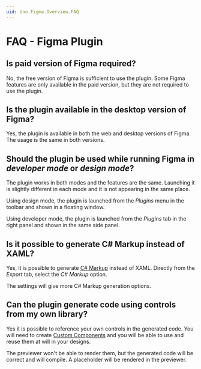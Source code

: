```yaml
---
uid: Uno.Figma.Overview.FAQ
---
```


# FAQ - Figma Plugin

## Is paid version of Figma required?
No, the free version of Figma is sufficient to use the plugin. Some Figma features are only available in the paid version, but they are not required to use the plugin.

## Is the plugin available in the desktop version of Figma?
Yes, the plugin is available in both the web and desktop versions of Figma. The usage is the same in both versions.

## Should the plugin be used while running Figma in _developer mode_ or _design mode_?
The plugin works in both modes and the features are the same. Launching it is slightly different in each mode and it is not appearing in the same place.

Using design mode, the plugin is launched from the _Plugins_ menu in the toolbar and shown in a floating window.

Using developer mode, the plugin is launched from the _Plugins_ tab in the right panel and shown in the same side panel.

## Is it possible to generate C# Markup instead of XAML?
Yes, it is possible to generate [C# Markup](xref:Uno.Extensions.Markup.Overview) instead of XAML. Directly from the _Export_ tab, select the _C# Markup_ option.

The settings will give more C# Markup generation options.

## Can the plugin generate code using controls from my own library?
Yes it is possible to reference your own controls in the generated code. You will need to create [Custom Components](xref:Uno.Figma.Learn.Developers.CustomComponents) and you will be able to use and reuse them at will in your designs.

The previewer won't be able to render them, but the generated code will be correct and will compile. A placeholder will be rendered in the previewer.
